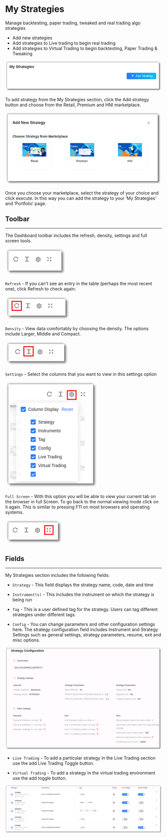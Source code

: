 # My Strategies

Manage backtesting, paper trading, tweaked and real trading algo strategies

* Add new strategies 
* Add strategies to Live trading to begin real trading 
* Add strategies to Virtual Trading to begin backtesting, Paper Trading & Tweaking 

![Custom Strategies](imgs/ms1.png)

To add strategy from the My Strategies section, click the Add strategy button and choose from the Retail, Premium and HNI marketplace. 

![Custom Strategies](imgs/ms2.png)

Once you choose your marketplace, select the strategy of your choice and click execute. In this way you can add the strategy to your ‘My Strategies’ and ‘Portfolio’ page. 

## Toolbar
---
The Dashboard toolbar includes the refresh, density, settings and full screen tools. 

![Filters](imgs/toolbar1.png)

`Refresh` - If you can't see an entry in the table (perhaps the most recent one), click Refresh to check again.

![Filters](imgs/toolbar3.png)

`Density` - View data comfortably by choosing the density. The options include Larger, Middle and Compact. 

![Filters](imgs/toolbar4.png)

`Settings` - Select the columns that you want to view in this settings option

![Filters](imgs/toolbar5_ms.png)

`Full Screen` - With this option you will be able to view your current tab on the browser in full Screen. To go back to the normal viewing mode click on it again. This is similar to pressing F11 on most browsers and operating systems.

![Filters](imgs/toolbar6.png)


## Fields
---
My Strategies section includes the following fields: 

* `Strategy` - This field displays the strategy name, code, date and time  

* `Instrument(s)` - This includes the instrument on which the strategy is being run 

* `Tag` - This is a user defined tag for the strategy. Users can tag different strategies under different tags.

* `Config` - You can change parameters and other configuration settings here. 
The strategy configuration field includes Instrument and Strategy Settings such as general settings, strategy parameters, resume, exit and misc options. 

![Portfolio](imgs/portfolio5.png)

* `Live Trading` - To add a particular strategy in the Live Trading section use the add Live Trading Toggle button. 

* `Virtual Trading` - To add a strategy in the virtual trading environment use the add toggle button.

[ ![Custom Strategies](imgs/ms3.png "Click to Enlarge or Ctrl+Click to open in a new Tab") ](imgs/ms3.png)


